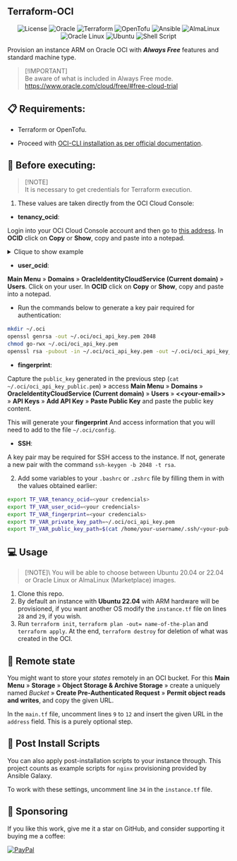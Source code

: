<h2>Terraform-OCI</h2>

<p align="center">
    <img alt="License" src="https://img.shields.io/badge/License-GPLv3-blue.svg?style=for-the-badge" />
    <img alt="Oracle" src="https://img.shields.io/badge/Oracle-F80000?logo=oracle&logoColor=fff&style=for-the-badge" />
    <img alt="Terraform" src="https://img.shields.io/badge/terraform-%235835CC.svg?style=for-the-badge&logo=terraform&logoColor=white" />
    <img alt="OpenTofu" src="https://img.shields.io/badge/OpenTofu-FFDA18?logo=opentofu&logoColor=000&style=for-the-badge" />
    <img alt="Ansible" src="https://img.shields.io/badge/Ansible-000000?style=for-the-badge&logo=ansible&logoColor=white" />
    <img alt="AlmaLinux" src="https://img.shields.io/badge/AlmaLinux-000?logo=almalinux&logoColor=fff&style=for-the-badge" />
    <img alt="Oracle Linux" src="https://img.shields.io/badge/Oracle_Linux-fff?logo=oracle&logoColor=F80000&style=for-the-badge" />
    <img alt="Ubuntu" src="https://img.shields.io/badge/Ubuntu-E95420?style=for-the-badge&logo=ubuntu&logoColor=white" />
    <img alt="Shell Script" src="https://img.shields.io/badge/Shell_Script-121011?style=for-the-badge&logo=gnu-bash&logoColor=white" />
</p>

Provision an instance ARM on Oracle OCI with **_Always Free_** features and standard machine type.

> [!IMPORTANT]\
> Be aware of what is included in Always Free mode. \
> https://www.oracle.com/cloud/free/#free-cloud-trial

## 📋 Requirements:

* Terraform or OpenTofu.

* Proceed with [OCI-CLI installation as per official documentation](https://docs.oracle.com/en-us/iaas/Content/API/SDKDocs/cliinstall.htm).

## 📌 Before executing:

> [!NOTE]\
> It is necessary to get credentials for Terraform execution.

1. These values are taken directly from the OCI Cloud Console:

- **tenancy_ocid**:

Login into your OCI Cloud Console account and then go to [this address](https://cloud.oracle.com/tenancy). In **OCID** click on **Copy** or **Show**, copy and paste into a notepad.

<details>
  <summary>Clique to show example</summary>
</br>

![](/images/tenancy.png)
</details>


- **user_ocid**:

**Main Menu** » **Domains** » **OracleIdentityCloudService (Current domain)** » **Users**. Click on your user. In **OCID** click on **Copy** or **Show**, copy and paste into a notepad.

- Run the commands below to generate a key pair required for authentication:

```bash
mkdir ~/.oci
openssl genrsa -out ~/.oci/oci_api_key.pem 2048
chmod go-rwx ~/.oci/oci_api_key.pem
openssl rsa -pubout -in ~/.oci/oci_api_key.pem -out ~/.oci/oci_api_key_public.pem
```

- **fingerprint**:

Capture the `public_key` generated in the previous step (`cat ~/.oci/oci_api_key_public.pem`) » access **Main Menu** » **Domains** » **OracleIdentityCloudService (Current domain)** » **Users** » **<<your-email\>>** » **API Keys** » **Add API Key** » **Paste Public Key** and paste the public key content.

This will generate your **fingerprint** And access information that you will need to add to the file `~/.oci/config`.

- **SSH**:

A key pair may be required for SSH access to the instance. If not, generate a new pair with the command `ssh-keygen -b 2048 -t rsa`.

2. Add some variables to your `.bashrc` or `.zshrc` file by filling them in with the values obtained earlier:

```bash
export TF_VAR_tenancy_ocid=<your credencials>
export TF_VAR_user_ocid=<your credencials>
export TF_VAR_fingerprint=<your credencials>
export TF_VAR_private_key_path=~/.oci/oci_api_key.pem
export TF_VAR_public_key_path=$(cat /home/your-username/.ssh/<your-pub-key>.pub)
```

## 💻 Usage

> [!NOTE]\ 
> You will be able to choose between Ubuntu 20.04 or 22.04 or Oracle Linux or AlmaLinux (Marketplace) images.

1. Clone this repo.
2. By default an instance with **Ubuntu 22.04** with ARM hardware will be provisioned, if you want another OS modify the `instance.tf` file on lines `28` and `29`, if you wish.
3. Run `terraform init`, `terraform plan -out= name-of-the-plan` and `terraform apply`. At the end, `terraform destroy` for deletion of what was created in the OCI.

## 💾 Remote state

You might want to store your *states* remotely in an OCI bucket. For this **Main Menu** » **Storage** » **Object Storage & Archive Storage** » create a uniquely named *Bucket* » **Create Pre-Authenticated Request** » **Permit object reads and writes**, and copy the given URL.

In the `main.tf` file, uncomment lines `9` to `12` and insert the given URL in the `address` field. This is a purely optional step.

## 🔧 Post Install Scripts

You can also apply post-installation scripts to your instance through. This project counts as example scripts for `nginx` provisioning provided by Ansible Galaxy.

To work with these settings, uncomment line `34` in the `instance.tf` file.

## 🎁 Sponsoring

If you like this work, give me it a star on GitHub, and consider supporting it buying me a coffee:

[![PayPal](https://img.shields.io/badge/PayPal-00457C?style=for-the-badge&logo=paypal&logoColor=white)](https://www.paypal.com/donate/?business=VUS6R8TX53NTS&no_recurring=0&currency_code=USD)